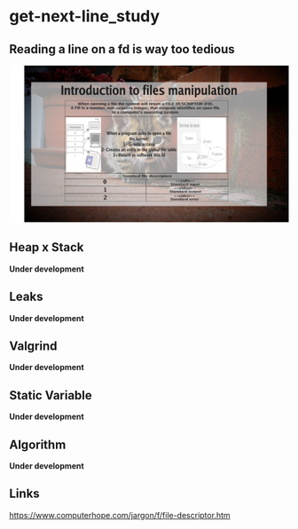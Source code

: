 # get-next-line_study

## Reading a line on a fd is way too tedious
<img src="../00-assets/gnl/00gnl.png" />

## Heap x Stack
**Under development**

## Leaks
**Under development**

## Valgrind
**Under development**

## Static Variable
**Under development**

## Algorithm
**Under development**

## Links

https://www.computerhope.com/jargon/f/file-descriptor.htm
